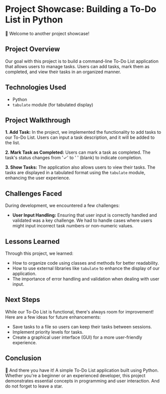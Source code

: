 # Project Showcase: Building a To-Do List in Python

🌟 Welcome to another project showcase!

## Project Overview

Our goal with this project is to build a command-line To-Do List application that allows users to manage tasks. Users can add tasks, mark them as completed, and view their tasks in an organized manner.

## Technologies Used

- Python
- `tabulate` module (for tabulated display)

## Project Walkthrough

**1. Add Task:**
In the project, we implemented the functionality to add tasks to our To-Do List. Users can input a task description, and it will be added to the list.

**2. Mark Task as Completed:**
Users can mark a task as completed. The task's status changes from '✓' to ' ' (blank) to indicate completion.

**3. Show Tasks:**
The application also allows users to view their tasks. The tasks are displayed in a tabulated format using the `tabulate` module, enhancing the user experience.

## Challenges Faced

During development, we encountered a few challenges:

- **User Input Handling:** Ensuring that user input is correctly handled and validated was a key challenge. We had to handle cases where users might input incorrect task numbers or non-numeric values.


## Lessons Learned

Through this project, we learned:

- How to organize code using classes and methods for better readability.
- How to use external libraries like `tabulate` to enhance the display of our application.
- The importance of error handling and validation when dealing with user input.

## Next Steps

While our To-Do List is functional, there's always room for improvement! Here are a few ideas for future enhancements:

- Save tasks to a file so users can keep their tasks between sessions.
- Implement priority levels for tasks.
- Create a graphical user interface (GUI) for a more user-friendly experience.

## Conclusion

🎉 And there you have it! A simple To-Do List application built using Python. Whether you're a beginner or an experienced developer, this project demonstrates essential concepts in programming and user interaction.
And do not forget to leave a star.
